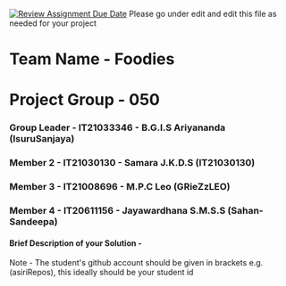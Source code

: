 [![Review Assignment Due Date](https://classroom.github.com/assets/deadline-readme-button-24ddc0f5d75046c5622901739e7c5dd533143b0c8e959d652212380cedb1ea36.svg)](https://classroom.github.com/a/-uR1f4-1)
Please go under edit and edit this file as needed for your project

# Team Name - Foodies
# Project Group - 050
### Group Leader - IT21033346 - B.G.I.S Ariyananda (IsuruSanjaya)
### Member 2 - IT21030130 - Samara J.K.D.S (IT21030130)
### Member 3 - IT21008696 - M.P.C Leo (GRieZzLEO)
### Member 4 - IT20611156 - Jayawardhana S.M.S.S (Sahan-Sandeepa)

#### Brief Description of your Solution - 

Note - The student's github account should be given in brackets e.g. (asiriRepos), this ideally should be your student id 

